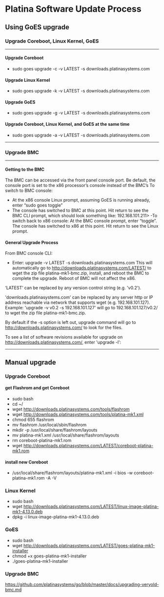 # Platina Software Update Process
## Using GoES upgrade
### Upgrade Coreboot, Linux Kernel, GoES
---
#### Upgrade Coreboot
 - sudo goes upgrade -c -v LATEST -s downloads.platinasystems.com
#### Upgrade Linux Kernel
 - sudo goes upgrade -k -v LATEST -s downloads.platinasystems.com
#### Upgrade GoES
 - sudo goes upgrade -g -v LATEST -s downloads.platinasystems.com
#### Upgrade Coreboot, Linux Kernel, and GoES at the same time
 - sudo goes upgrade -a -v LATEST -s downloads.platinasystems.com
---
### Upgrade BMC
---
#### Getting to the BMC
The BMC can be accessed via the front panel console port. Be default, the console port is set to the x86 processor’s console instead of the BMC’s
To switch to BMC console:
- At the x86 console Linux prompt, assuming GoES is running already, enter “sudo goes toggle”
- The console has switched to BMC at this point. Hit return to see the BMC CLI prompt, which should look something like:
192.168.101.211>
-To switch back to x86 console:
 At the BMC console prompt, enter “toggle”. The console has switched to x86 at this point. Hit return to see the Linux prompt.

#### General Upgrade Process
From BMC console CLI:
- Enter:
upgrade -v LATEST -s downloads.platinasystems.com
This will automatically go to http://downloads.platinasystems.com/LATEST/ to wget the zip file
platina-mk1-bmc.zip, install, and reboot the BMC to complete the upgrade. Reboot of BMC will not
affect the x86.

‘LATEST’ can be replaced by any version control string (e.g. 'v0.2').

'downloads.platinasystems.com' can be replaced by any server http or IP address reachable via
network that supports wget (e.g. 192.168.101.127).
Example: 'upgrade -v v0.2 -s 192.168.101.127' will go to 192.168.101.127/v0.2/ to wget the zip file
platina-mk1-bmc.zip.

By default if the -s option is left out, upgrade command will go to
http://downloads.platinasystems.com/ to look for the files.

To see a list of software revisions available for upgrade on http://downloads.platinasystems.com/,
enter 'upgrade -l':

---

## Manual upgrade
### Upgrade Coreboot
#### get Flashrom and get Coreboot
- sudo bash
- cd ~/
- wget http://downloads.platinasystems.com/tools/flashrom
- wget http://downloads.platinasystems.com/tools/platina-mk1.xml
- chmod 655 flashrom
- mv flashrom /usr/local/sbin/flashrom
- mkdir -p /usr/local/share/flashrom/layouts
- mv platina-mk1.xml /usr/local/share/flashrom/layouts
- rm coreboot-platina-mk1.rom
- wget http://downloads.platinasystems.com/LATEST/coreboot-platina-mk1.rom

#### install new Coreboot
- /usr/local/share/flashrom/layouts/platina-mk1.xml -i bios -w coreboot-platina-mk1.rom -A -V

### Linux Kernel
- sudo bash
- wget http://downloads.platinasystems.com/LATEST/linux-image-platina-mk1-4.13.0.deb
- dpkg -i linux-image-platina-mk1-4.13.0.deb

### GoES
- sudo bash
- wget http://downloads.platinasystems.com/LATEST/goes-platina-mk1-installer
- chmod +x goes-platina-mk1-installer
- ./goes-platina-mk1-installer

### Upgrade BMC
https://github.com/platinasystems/go/blob/master/docs/upgrading-veryold-bmc.md
